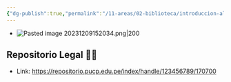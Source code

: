 ```yaml
---
{"dg-publish":true,"permalink":"/11-areas/02-biblioteca/introduccion-al-derecho-romano/","noteIcon":""}
---
```


- ![Pasted image 20231209152034.png|200](/img/user/02%20Image/Pasted%20image%2020231209152034.png)
## Repositorio Legal 🤸‍♂️
- Link: https://repositorio.pucp.edu.pe/index/handle/123456789/170700
